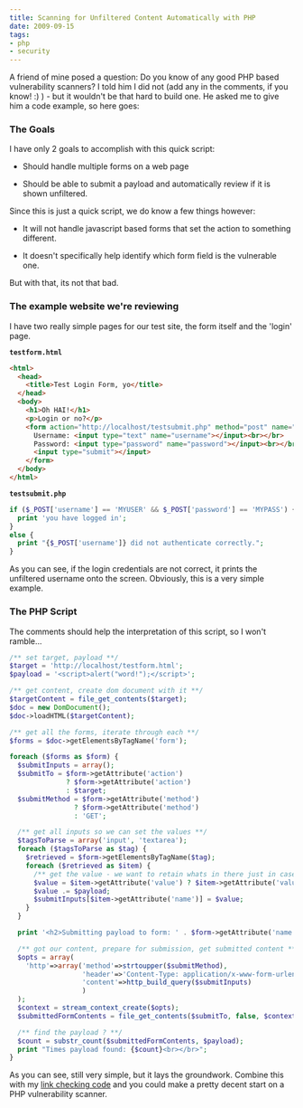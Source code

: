 ```yaml
---
title: Scanning for Unfiltered Content Automatically with PHP
date: 2009-09-15
tags:
- php
- security
---
```

A friend of mine posed a question: Do you know of any good PHP based vulnerability scanners?  I told him I did not (add any in the comments, if you know! :) ) - but it wouldn't be that hard to build one.  He asked me to give him a code example, so here goes:

<!--more-->

### The Goals

I have only 2 goals to accomplish with this quick script:

  * Should handle multiple forms on a web page

  * Should be able to submit a payload and automatically review if it is shown unfiltered.

Since this is just a quick script, we do know a few things however:

  * It will not handle javascript based forms that set the action to something different.

  * It doesn't specifically help identify which form field is the vulnerable one.

But with that, its not that bad.

### The example website we're reviewing

I have two really simple pages for our test site, the form itself and the 'login' page.

**`testform.html`**
```html
<html>
  <head>
    <title>Test Login Form, yo</title>
  </head>
  <body>
    <h1>Oh HAI!</h1>
    <p>Login or no?</p>
    <form action="http://localhost/testsubmit.php" method="post" name="login">
      Username: <input type="text" name="username"></input><br></br>
      Password: <input type="password" name="password"></input><br></br>
      <input type="submit"></input>
    </form>
  </body>
</html>
```

**`testsubmit.php`**
```php
if ($_POST['username'] == 'MYUSER' && $_POST['password'] == 'MYPASS') {
  print 'you have logged in';
}
else {
  print "{$_POST['username']} did not authenticate correctly.";
}
```

As you can see, if the login credentials are not correct, it prints the unfiltered username onto the screen.  Obviously, this is a very simple example.

### The PHP Script

The comments should help the interpretation of this script, so I won't ramble...

```php
/** set target, payload **/
$target = 'http://localhost/testform.html';
$payload = '<script>alert("word!");</script>';

/** get content, create dom document with it **/
$targetContent = file_get_contents($target);
$doc = new DomDocument();
$doc->loadHTML($targetContent);

/** get all the forms, iterate through each **/
$forms = $doc->getElementsByTagName('form');

foreach ($forms as $form) {
  $submitInputs = array();
  $submitTo = $form->getAttribute('action') 
              ? $form->getAttribute('action') 
              : $target;
  $submitMethod = $form->getAttribute('method') 
                ? $form->getAttribute('method') 
                : 'GET';

  /** get all inputs so we can set the values **/
  $tagsToParse = array('input', 'textarea');
  foreach ($tagsToParse as $tag) {
    $retrieved = $form->getElementsByTagName($tag);
    foreach ($retrieved as $item) {
      /** get the value - we want to retain whats in there just in case... **/
      $value = $item->getAttribute('value') ? $item->getAttribute('value') : '';
      $value .= $payload;
      $submitInputs[$item->getAttribute('name')] = $value;
    }
  }

  print '<h2>Submitting payload to form: ' . $form->getAttribute('name') . '</h2>';

  /** got our content, prepare for submission, get submitted content **/
  $opts = array(
    'http'=>array('method'=>strtoupper($submitMethod),
                  'header'=>'Content-Type: application/x-www-form-urlencoded',
                  'content'=>http_build_query($submitInputs)
                  )
  );
  $context = stream_context_create($opts);
  $submittedFormContents = file_get_contents($submitTo, false, $context);

  /** find the payload ? **/
  $count = substr_count($submittedFormContents, $payload);
  print "Times payload found: {$count}<br></br>";
}
```

As you can see, still very simple, but it lays the groundwork.  Combine this with my [link checking code](/blog/2008/03/19/link-checking-module-1st-attempt/) and you could make a pretty decent start on a PHP vulnerability scanner.
